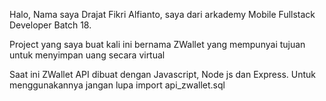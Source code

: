 Halo, Nama saya Drajat Fikri Alfianto, saya dari arkademy Mobile Fullstack Developer Batch 18.

Project yang saya buat kali ini bernama ZWallet yang mempunyai tujuan untuk menyimpan uang secara virtual

Saat ini ZWallet API dibuat dengan Javascript, Node js dan Express.
Untuk menggunakannya jangan lupa import api_zwallet.sql 
